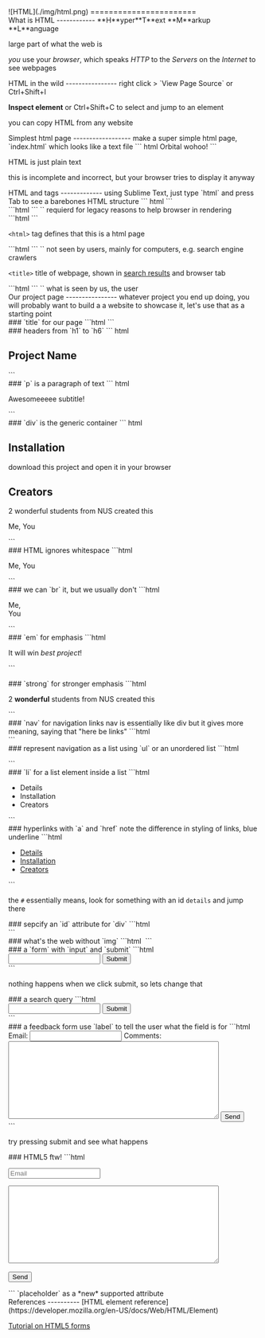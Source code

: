 <section>
![HTML](./img/html.png)
=======================
</section>

<section>
What is HTML
------------
**H**yper**T**ext **M**arkup **L**anguage

large part of what the web is

*you* use your *browser*, which speaks *HTTP* to the *Servers*
on the *Internet* to see webpages
</section>

<section>
HTML in the wild
----------------
right click > `View Page Source`
or <span class="key">Ctrl</span>+<span class="key">Shift</span>+<span class="key">I</span>

**Inspect element** or
<span class="key">Ctrl</span>+<span class="key">Shift</span>+<span class="key">C</span> to select and jump to an element

you can copy HTML from any website
</section>

<section>
Simplest html page
------------------
make a super simple html page, `index.html` which looks like a text file
``` html
<!-- index.html -->
Orbital wohoo!
```

HTML is just plain text

this is incomplete and incorrect, but your browser tries to
display it anyway
</section>

<section>

<section>
HTML and tags
-------------
using Sublime Text, just type `html` and press <span class="key">Tab</span> to see a barebones
HTML structure
``` html
<!-- index.html -->
<!DOCTYPE html>
<html>
  <head>
    <title>
    </title>
  </head>
  <body>
  </body>
</html>
```
</section>

<section>
```html
<!DOCTYPE html>
```
`<!DOCTYPE htmL>` requierd for legacy reasons to help browser in rendering
</section>

<section>
```html
<html>
</html>
```

`<html>` tag defines that this is a html page
</section>

<section>
```html
<head>
  <title>
  </title>
</head>
```
`<head>` not seen by users, mainly for computers, e.g. search engine crawlers

`<title>` title of webpage, shown in [search results](http://google.com/search?q=html) and browser tab

</section>

<section>
```html
<body>
</body>
```
`<body>` what is seen by us, the user
</section>
</section>

<section data-background="img/project-bg.jpg">
Our project page
----------------
whatever project you end up doing, you will probably want to build a
a website to showcase it, let's use that as a starting point
</section>

<section>
### `title` for our page
```html
<title>
  Orbital Project Name - Home
</title>
```
</section>

<section>
### headers from `h1` to `h6`
``` html
<!-- after <body> -->
<h1>
  Project Name
</h1>
```
</section>

<section>
### `p` is a paragraph of text
``` html
<!-- after </h1> -->
<p>
  Awesomeeeee subtitle!
</p>
```
</section>

<section>
### `div` is the generic container
``` html
 <!-- after </p> -->
 <div>
   <h2> Installation </h2>
   <p> download this project and open it in your browser </p>
 </div>
 <div>
   <h2> Creators </h2>
   <p> 2 wonderful students from NUS created this </p>
   <p> Me, You </p>
 </div>
```
</section>

<section>
### HTML ignores whitespace
```html
<!-- under Creators -->
<p> Me,
You
</p>
```
</section>

<section>
### we can `br` it, but we usually don't
```html
<!-- under Creators -->
<p> Me,<br>
You
</p>
```
</section>

<section>
### `em` for emphasis
```html
<!-- under Details -->
<p> It will win <em>best project</em>! <p>
```
</section>

<section>
### `strong` for stronger emphasis
```html
  <p> 2 <strong>wonderful</strong> students from NUS created this </p>
```
</section>

<section>
### `nav` for navigation links
nav is essentially like div but it gives more meaning,
saying that "here be links"
```html
<nav>
</nav>
<!-- before Details -->
```
</section>

<section>
### represent navigation as a list
using `ul` or an unordered list
```html
<!-- after nav -->
<ul>
</ul>
```
</section>

<section>
### `li` for a list element inside a list
```html
<ul>
  <li> Details </li>
  <li> Installation </li>
  <li> Creators </li>
</ul>
```
</section>

<section>
### hyperlinks with `a` and `href`
note the difference in styling of links, blue underline
```html
<ul>
  <li> <a href="#details">Details</a> </li>
  <li> <a href="#installation">Installation</a> </li>
  <li> <a href="#creators">Creators</a> </li>
</ul>
```

the `#` essentially means, look for something with an id `details` and
jump there
</section>

<section>
### sepcify an `id` attribute for `div`
```html
<div id="details">
<!-- cut -->
<div id ="installation">
<!-- cut -->
<div id ="creators">
```
</section>

<section>
### what's the web without `img`
```html
<!-- before nav -->
<img src="">
```
</section>

<section>
### a `form` with `input` and `submit`
```html
  <div id="feedback">
    <form>
      <input name="q">
      <input type="submit">
    </form>
  </div>
```

nothing happens when we click submit, so lets change that
</section>

<section>
### a search query
```html
  <div id="feedback">
    <form action="www.google.com/search">
      <input name="q">
      <input type="submit">
    </form>
  </div>
```
</section>

<section>
### a feedback form
use `label` to tell the user what the field is for
```html
<form action="shout">
  <label>
    Email:
    <input name="email">
  </label>
  <label>
    Comments:
    <textarea required name="comments" rows="10" cols="50" placeholder="What do you think?">
    </textarea>
  </label>
  <input type="submit" value="Send">
</form>
```

try pressing submit and see what happens
</section>

<section>
### HTML5 ftw!
```html
<form action="shout">
  <p>
    <input type="email" name="email" placeholder="Email">
  </p>
  <p>
    <textarea required name="comments" rows="10" cols="50" placeholder="What do you think?">
    </textarea>
  </p>
  <p>
    <input type="submit" value="Send">
  </p>
</form>
```
`placeholder` as a *new* supported attribute
</section>

<section>
References
----------
[HTML element reference](https://developer.mozilla.org/en-US/docs/Web/HTML/Element)

[Tutorial on HTML5 forms](http://www.html5rocks.com/en/tutorials/forms/html5forms/)
</section>

